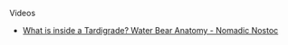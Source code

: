 Videos
* [What is inside a Tardigrade? Water Bear Anatomy - Nomadic Nostoc](https://youtu.be/ydoOh1mSSw8?si=cN_ErVj2ufzU67c_)
